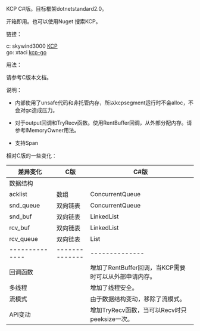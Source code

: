 KCP C#版。目标框架dotnetstandard2.0。

开箱即用。也可以使用Nuget 搜索KCP。

链接：

c: skywind3000 [KCP](https://github.com/skywind3000/kcp)  
go: xtaci [kcp-go](https://github.com/xtaci/kcp-go)  

用法：

请参考C版本文档。

说明：

- 内部使用了unsafe代码和非托管内存，所以kcpsegment运行时不会alloc，不会对gc造成压力。

- 对于output回调和TryRecv函数。使用RentBuffer回调，从外部分配内存。请参考IMemoryOwner用法。
- 支持Span<byte>



相对C版的一些变化：

| 差异变化       | C版            | C#版                                                  |
| -------------- | -------------- | ----------------------------------------------------- |
| 数据结构       |                |                                                       |
| acklist        | 数组           | ConcurrentQueue                                       |
| snd_queue      | 双向链表       | ConcurrentQueue                                       |
| snd_buf        | 双向链表       | LinkedList                                            |
| rcv_buf        | 双向链表       | LinkedList                                            |
| rcv_queue      | 双向链表       | List                                                  |
| -------------- | -------------- | --------------                                        |
| 回调函数       |                | 增加了RentBuffer回调，当KCP需要时可以从外部申请内存。 |
| 多线程         |                | 增加了线程安全。                                      |
| 流模式         |                | 由于数据结构变动，移除了流模式。                      |
| API变动        |                | 增加TryRecv函数，当可以Recv时只peeksize一次。         |